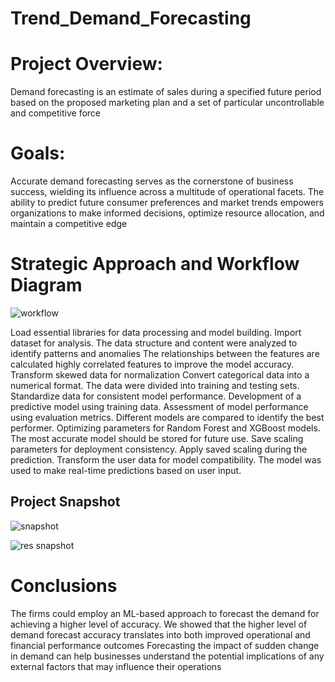 # Trend_Demand_Forecasting

# Project Overview:
Demand forecasting is an estimate of sales during a specified future period based on the proposed marketing plan and a set of particular uncontrollable and competitive force

# Goals: 
Accurate demand forecasting serves as the cornerstone of business success, wielding its influence across a multitude of operational facets. The ability to predict future consumer preferences and market trends empowers organizations to make informed decisions, optimize resource allocation, and maintain a competitive edge

# Strategic Approach and Workflow Diagram
![workflow](https://github.com/user-attachments/assets/42eced43-7d1e-4535-8f49-c0e2fe51f76d)

 Load essential libraries for data processing and model building.
Import dataset for analysis.
The data structure and content were analyzed to identify patterns and anomalies
The relationships between the features are calculated
 highly correlated features to improve the model accuracy.
Transform skewed data for normalization
Convert categorical data into a numerical format.
The data were divided into training and testing sets.
Standardize data for consistent model performance.
Development of a predictive model using training data.
Assessment of model performance using evaluation metrics.
Different models are compared to identify the best performer.
Optimizing parameters for Random Forest and XGBoost models.
The most accurate model should be stored for future use.
Save scaling parameters for deployment consistency.
Apply saved scaling during the prediction.
Transform the user data for model compatibility.
The model was used to make real-time predictions based on user input.
## Project Snapshot
![snapshot](https://github.com/user-attachments/assets/0cda2590-7eb7-4fa2-8789-2c22e498eeaa)

![res snapshot](https://github.com/user-attachments/assets/cdc63266-5a9e-428c-8adc-35f862df00cc)


# Conclusions
The firms could employ an ML-based approach to forecast the demand for achieving a higher level of accuracy. We showed that the higher level of demand forecast accuracy translates into both improved operational and financial performance outcomes
Forecasting the impact of sudden change in demand can help businesses understand the potential implications of any external factors that may influence their operations
